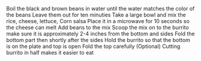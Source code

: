Boil the black and brown beans in water until the water matches the color of the beans
Leave them out for ten minuties
Take a large bowl and mix the rice, cheese, lettuce, Corn salsa
Place it in a microwave for 10 seconds so the cheese can melt
Add beans to the mix
Scoop the mix on to the burrito make sure it is approximately 2-4 inches from the bottom and sides 
Fold the bottom part then shortly after the sides 
Hold the burrito so that the bottom is on the plate and top is open
Fold the top carefully 
(Optional) Cutting burrito in half makes it easier to eat